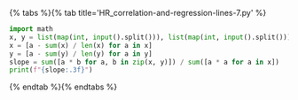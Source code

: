 {% tabs %}{% tab title='HR_correlation-and-regression-lines-7.py' %}

```py
import math
x, y = list(map(int, input().split())), list(map(int, input().split()))
x = [a - sum(x) / len(x) for a in x]
y = [a - sum(y) / len(y) for a in y]
slope = sum([a * b for a, b in zip(x, y)]) / sum([a * a for a in x])
print(f"{slope:.3f}")
```

{% endtab %}{% endtabs %}
